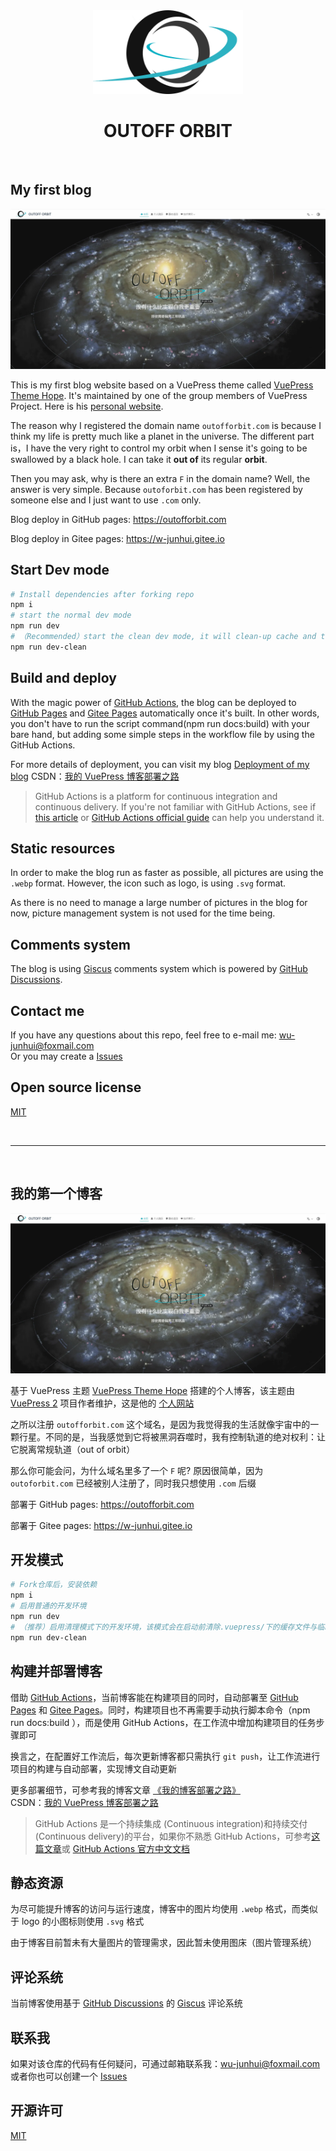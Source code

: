 <div align=center>

<img width="240" src="/src/.vuepress/public/logo.svg" >

</div>

<div align=center>

# OUTOFF ORBIT

</div>
&nbsp;

## My first blog

![](/src/.vuepress/public/Chinese.webp)

This is my first blog website based on a VuePress theme called [VuePress Theme Hope](https://theme-hope.vuejs.press/zh/). It's maintained by one of the group members of VuePress Project. Here is his [personal website](https://mrhope.site/).

The reason why I registered the domain name `outofforbit.com` is because I think my life is pretty much like a planet in the universe. The different part is，I have the very right to control my orbit when I sense it's going to be swallowed by a black hole. I can take it **out of** its regular **orbit**.

Then you may ask, why is there an extra `F` in the domain name? Well, the answer is very simple. Because `outoforbit.com` has been registered by someone else and I just want to use `.com` only.

Blog deploy in GitHub pages: https://outofforbit.com

Blog deploy in Gitee pages: https://w-junhui.gitee.io

## Start Dev mode

```sh
# Install dependencies after forking repo
npm i
# start the normal dev mode
npm run dev
# （Recommended）start the clean dev mode, it will clean-up cache and temp file before start dev mode
npm run dev-clean
```

## Build and deploy

With the magic power of [GitHub Actions](https://docs.github.com/zh/actions), the blog can be deployed to [GitHub Pages](https://docs.github.com/zh/pages) and [Gitee Pages](https://gitee.com/help/articles/4136#article-header0) automatically once it's built. In other words, you don't have to run the script command(npm run docs:build) with your bare hand, but adding some simple steps in the workflow file by using the GitHub Actions.

For more details of deployment, you can visit my blog [Deployment of my blog](https://w-junhui.gitee.io/%E6%8A%80%E6%9C%AF%E5%8D%9A%E6%96%87/VuePress/%E6%88%91%E7%9A%84%E5%8D%9A%E5%AE%A2%E9%83%A8%E7%BD%B2%E4%B9%8B%E8%B7%AF.html)
CSDN：[我的 VuePress 博客部署之路](https://blog.csdn.net/INT_FUTURE/article/details/128975977)

> GitHub Actions is a platform for continuous integration and continuous delivery. If you're not familiar with GitHub Actions, see if [this article](https://github.com/mqyqingfeng/Blog/issues/237) or [GitHub Actions official guide](https://docs.github.com/en/actions/learn-github-actions/understanding-github-actions) can help you understand it.

## Static resources

In order to make the blog run as faster as possible, all pictures are using the `.webp` format. However, the icon such as logo, is using `.svg` format.

As there is no need to manage a large number of pictures in the blog for now, picture management system is not used for the time being.

## Comments system

The blog is using [Giscus](https://giscus.app/) comments system which is powered by [GitHub Discussions](https://docs.github.com/en/discussions).

## Contact me

If you have any questions about this repo, feel free to e-mail me: wu-junhui@foxmail.com  
Or you may create a [Issues](https://github.com/Wu-JunHui/Wu-JunHui.github.io/issues)

## Open source license

[MIT](/LICENSE)

&nbsp;
&nbsp;

---

&nbsp;
&nbsp;

## 我的第一个博客

![](/src/.vuepress/public/Chinese.webp)

基于 VuePress 主题 [VuePress Theme Hope](https://theme-hope.vuejs.press/zh/) 搭建的个人博客，该主题由 [VuePress 2](https://v2.vuepress.vuejs.org/zh/) 项目作者维护，这是他的 [个人网站](https://mrhope.site/)

之所以注册 `outofforbit.com` 这个域名，是因为我觉得我的生活就像宇宙中的一颗行星。不同的是，当我感觉到它将被黑洞吞噬时，我有控制轨道的绝对权利：让它脱离常规轨道（out of orbit）

那么你可能会问，为什么域名里多了一个 `F` 呢? 原因很简单，因为 `outoforbit.com` 已经被别人注册了，同时我只想使用 `.com` 后缀

部署于 GitHub pages: https://outofforbit.com

部署于 Gitee pages: https://w-junhui.gitee.io

## 开发模式

```sh
# Fork仓库后，安装依赖
npm i
# 启用普通的开发环境
npm run dev
# （推荐）启用清理模式下的开发环境，该模式会在启动前清除.vuepress/下的缓存文件与临时文件
npm run dev-clean
```

## 构建并部署博客

借助 [GitHub Actions](https://docs.github.com/zh/actions)，当前博客能在构建项目的同时，自动部署至 [GitHub Pages](https://docs.github.com/zh/pages) 和 [Gitee Pages](https://gitee.com/help/articles/4136#article-header0)。同时，构建项目也不再需要手动执行脚本命令（npm run docs:build ），而是使用 GitHub Actions，在工作流中增加构建项目的任务步骤即可

换言之，在配置好工作流后，每次更新博客都只需执行 `git push`，让工作流进行项目的构建与自动部署，实现博文自动更新

更多部署细节，可参考我的博客文章 [《我的博客部署之路》](https://w-junhui.gitee.io/%E6%8A%80%E6%9C%AF%E5%8D%9A%E6%96%87/VuePress/%E6%88%91%E7%9A%84%E5%8D%9A%E5%AE%A2%E9%83%A8%E7%BD%B2%E4%B9%8B%E8%B7%AF.html)  
CSDN：[我的 VuePress 博客部署之路](https://blog.csdn.net/INT_FUTURE/article/details/128975977)

> GitHub Actions 是一个持续集成 (Continuous integration)和持续交付 (Continuous delivery)的平台，如果你不熟悉 GitHub Actions，可参考[这篇文章](https://github.com/mqyqingfeng/Blog/issues/237)或 [GitHub Actions 官方中文文档](https://docs.github.com/zh/actions/learn-github-actions/understanding-github-actions)


## 静态资源

为尽可能提升博客的访问与运行速度，博客中的图片均使用 `.webp` 格式，而类似于 logo 的小图标则使用 `.svg` 格式

由于博客目前暂未有大量图片的管理需求，因此暂未使用图床（图片管理系统）

## 评论系统

当前博客使用基于 [GitHub Discussions](https://docs.github.com/zh/discussions) 的 [Giscus](https://giscus.app/zh-CN) 评论系统

## 联系我

如果对该仓库的代码有任何疑问，可通过邮箱联系我：wu-junhui@foxmail.com  
或者你也可以创建一个 [Issues](https://github.com/Wu-JunHui/Wu-JunHui.github.io/issues)

## 开源许可

[MIT](/LICENSE)
